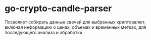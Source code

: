 # go-crypto-candle-parser

Позволяет собирать данные свечей для выбранных криптовалют, включая информацию о ценах, объемах и временных метках, для последующего анализа и обработки.